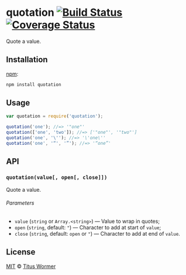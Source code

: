 # quotation [![Build Status][travis-badge]][travis] [![Coverage Status][codecov-badge]][codecov]

Quote a value.

## Installation

[npm][]:

```bash
npm install quotation
```

## Usage

```js
var quotation = require('quotation');

quotation('one'); //=> '"one"'
quotation(['one', 'two']); //=> ['"one"', '"two"']
quotation('one', '\''); //=> '\'one\''
quotation('one', '“', '”'); //=> '“one”'
```

## API

### `quotation(value[, open[, close]])`

Quote a value.

###### Parameters

*   `value` (`string` or `Array.<string>`)
    — Value to wrap in quotes;
*   `open` (`string`, default: `"`)
    — Character to add at start of `value`;
*   `close` (`string`, default: `open` or `"`)
    — Character to add at end of `value`.

## License

[MIT][license] © [Titus Wormer][author]

<!-- Definitions -->

[travis-badge]: https://img.shields.io/travis/wooorm/quotation.svg

[travis]: https://travis-ci.org/wooorm/quotation

[codecov-badge]: https://img.shields.io/codecov/c/github/wooorm/quotation.svg

[codecov]: https://codecov.io/github/wooorm/quotation

[npm]: https://docs.npmjs.com/cli/install

[license]: LICENSE

[author]: http://wooorm.com

